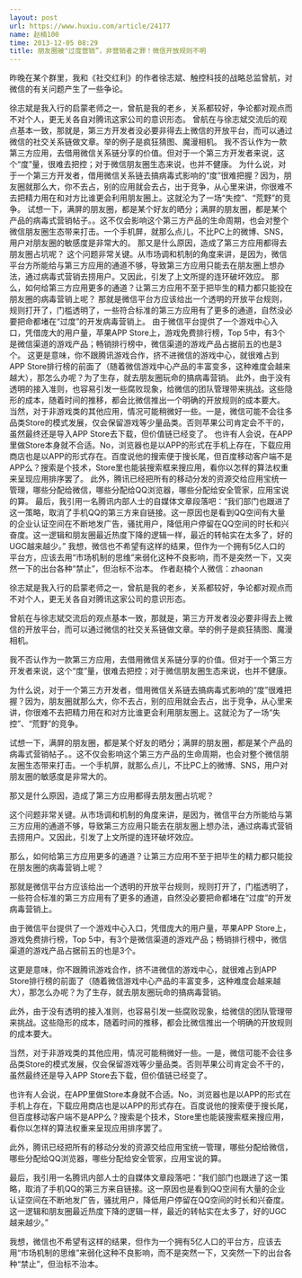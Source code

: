 ```yaml
---
layout: post
url: https://www.huxiu.com/article/24177
name: 赵楠100
time: 2013-12-05 08:29
title: 朋友圈被"过度营销”，非营销者之罪！微信开放规则不明
---
```

昨晚在某个群里，我和《社交红利》的作者徐志斌、触控科技的战略总监曾航，对微信的有关问题产生了一些争论。

徐志斌是我入行的启蒙老师之一，曾航是我的老乡，关系都较好，争论都对观点而不对个人，更无关各自对腾讯这家公司的意识形态。 曾航在与徐志斌交流后的观点基本一致，那就是，第三方开发者没必要非得去上微信的开放平台，而可以通过微信的社交关系链做文章。举的例子是疯狂猜图、魔漫相机。 我不否认作为一款第三方应用，去借用微信关系链分享的价值。但对于一个第三方开发者来说，这个“度”量，很难去把控；对于微信朋友圈生态来说，也并不健康。 为什么说，对于一个第三方开发者，借用微信关系链去搞病毒式影响的“度”很难把握？因为，朋友圈就那么大，你不去占，别的应用就会去占，出于竞争，从心里来讲，你很难不去把精力用在和对方比谁更会利用朋友圈上。这就沦为了一场“失控”、“荒野”的竞争。 试想一下，满屏的朋友圈，都是某个好友的晒分；满屏的朋友圈，都是某个产品的病毒式营销帖子。。这不仅会影响这个第三方产品的生命周期，也会对整个微信朋友圈生态带来打击。一个手机屏，就那么点儿，不比PC上的微博、SNS，用户对朋友圈的敏感度是非常大的。 那又是什么原因，造成了第三方应用都得去朋友圈占坑呢？ 这个问题非常关键。从市场调和机制的角度来讲，是因为，微信平台方所能给与第三方应用的通道不够，导致第三方应用只能去在朋友圈上想办法，通过病毒式营销去捞用户。又因此，引发了上文所提的连环破坏效应。 那么，如何给第三方应用更多的通道？让第三方应用不至于把毕生的精力都只能投在朋友圈的病毒营销上呢？ 那就是微信平台方应该给出一个透明的开放平台规则，规则打开了，门槛透明了，一些符合标准的第三方应用有了更多的通道，自然没必要把命都堵在“过度”的开发病毒营销上。 由于微信平台提供了一个游戏中心入口，凭借庞大的用户量，苹果APP Store上，游戏免费排行榜，Top 5中，有3个是微信渠道的游戏产品；畅销排行榜中，微信渠道的游戏产品占据前五的也是3个。 这更是意味，你不跟腾讯游戏合作，挤不进微信的游戏中心，就很难占到APP Store排行榜的前面了（随着微信游戏中心产品的丰富变多，这种难度会越来越大），那怎么办呢？为了生存，就去朋友圈玩命的搞病毒营销。 此外，由于没有透明的接入准则，也容易引发一些腐败现象，给微信的团队管理带来挑战。这些隐形的成本，随着时间的推移，都会比微信推出一个明确的开放规则的成本要大。 当然，对于非游戏类的其他应用，情况可能稍微好一些。一是，微信可能不会往多品类Store的模式发展，仅会保留游戏等少量品类。否则苹果公司肯定会不干的，虽然最终还是导入APP Store去下载，但价值链已经变了。 也许有人会说，在APP里做Store本身就不合适。No，浏览器也是以APP的形式在手机上存在，下载应用商店也是以APP的形式存在。百度说他的搜索便于搜长尾，但百度移动客户端不是APP么？搜索是个技术，Store里也能装搜索框来搜应用，看你以怎样的算法权重来呈现应用排序罢了。 此外，腾讯已经把所有的移动分发的资源交给应用宝统一管理，哪些分配给微信，哪些分配给QQ浏览器，哪些分配给安全管家，应用宝说的算。 最后，我引用一名腾讯内部人士的自媒体文章段落吧：“我们部门也跟进了这一策略，取消了手机QQ的第三方来自链接。这一原因也是看到QQ空间有大量的企业认证空间在不断地发广告，骚扰用户，降低用户停留在QQ空间的时长和兴奋度。这一逻辑和朋友圈最近热度下降的逻辑一样，最近的转帖实在太多了，好的UGC越来越少。” 我想，微信也不希望有这样的结果，但作为一个拥有5亿人口的平台方，应该去用“市场机制的思维”来弱化这种不良影响，而不是突然一下，又突然一下的出台各种“禁止”，但治标不治本。 作者赵楠个人微信：zhaonan

徐志斌是我入行的启蒙老师之一，曾航是我的老乡，关系都较好，争论都对观点而不对个人，更无关各自对腾讯这家公司的意识形态。

曾航在与徐志斌交流后的观点基本一致，那就是，第三方开发者没必要非得去上微信的开放平台，而可以通过微信的社交关系链做文章。举的例子是疯狂猜图、魔漫相机。

我不否认作为一款第三方应用，去借用微信关系链分享的价值。但对于一个第三方开发者来说，这个“度”量，很难去把控；对于微信朋友圈生态来说，也并不健康。

为什么说，对于一个第三方开发者，借用微信关系链去搞病毒式影响的“度”很难把握？因为，朋友圈就那么大，你不去占，别的应用就会去占，出于竞争，从心里来讲，你很难不去把精力用在和对方比谁更会利用朋友圈上。这就沦为了一场“失控”、“荒野”的竞争。

试想一下，满屏的朋友圈，都是某个好友的晒分；满屏的朋友圈，都是某个产品的病毒式营销帖子。。这不仅会影响这个第三方产品的生命周期，也会对整个微信朋友圈生态带来打击。一个手机屏，就那么点儿，不比PC上的微博、SNS，用户对朋友圈的敏感度是非常大的。

那又是什么原因，造成了第三方应用都得去朋友圈占坑呢？

这个问题非常关键。从市场调和机制的角度来讲，是因为，微信平台方所能给与第三方应用的通道不够，导致第三方应用只能去在朋友圈上想办法，通过病毒式营销去捞用户。又因此，引发了上文所提的连环破坏效应。

那么，如何给第三方应用更多的通道？让第三方应用不至于把毕生的精力都只能投在朋友圈的病毒营销上呢？

那就是微信平台方应该给出一个透明的开放平台规则，规则打开了，门槛透明了，一些符合标准的第三方应用有了更多的通道，自然没必要把命都堵在“过度”的开发病毒营销上。

由于微信平台提供了一个游戏中心入口，凭借庞大的用户量，苹果APP Store上，游戏免费排行榜，Top 5中，有3个是微信渠道的游戏产品；畅销排行榜中，微信渠道的游戏产品占据前五的也是3个。

这更是意味，你不跟腾讯游戏合作，挤不进微信的游戏中心，就很难占到APP Store排行榜的前面了（随着微信游戏中心产品的丰富变多，这种难度会越来越大），那怎么办呢？为了生存，就去朋友圈玩命的搞病毒营销。

此外，由于没有透明的接入准则，也容易引发一些腐败现象，给微信的团队管理带来挑战。这些隐形的成本，随着时间的推移，都会比微信推出一个明确的开放规则的成本要大。

当然，对于非游戏类的其他应用，情况可能稍微好一些。一是，微信可能不会往多品类Store的模式发展，仅会保留游戏等少量品类。否则苹果公司肯定会不干的，虽然最终还是导入APP Store去下载，但价值链已经变了。

也许有人会说，在APP里做Store本身就不合适。No，浏览器也是以APP的形式在手机上存在，下载应用商店也是以APP的形式存在。百度说他的搜索便于搜长尾，但百度移动客户端不是APP么？搜索是个技术，Store里也能装搜索框来搜应用，看你以怎样的算法权重来呈现应用排序罢了。

此外，腾讯已经把所有的移动分发的资源交给应用宝统一管理，哪些分配给微信，哪些分配给QQ浏览器，哪些分配给安全管家，应用宝说的算。

最后，我引用一名腾讯内部人士的自媒体文章段落吧：“我们部门也跟进了这一策略，取消了手机QQ的第三方来自链接。这一原因也是看到QQ空间有大量的企业认证空间在不断地发广告，骚扰用户，降低用户停留在QQ空间的时长和兴奋度。这一逻辑和朋友圈最近热度下降的逻辑一样，最近的转帖实在太多了，好的UGC越来越少。”

我想，微信也不希望有这样的结果，但作为一个拥有5亿人口的平台方，应该去用“市场机制的思维”来弱化这种不良影响，而不是突然一下，又突然一下的出台各种“禁止”，但治标不治本。

